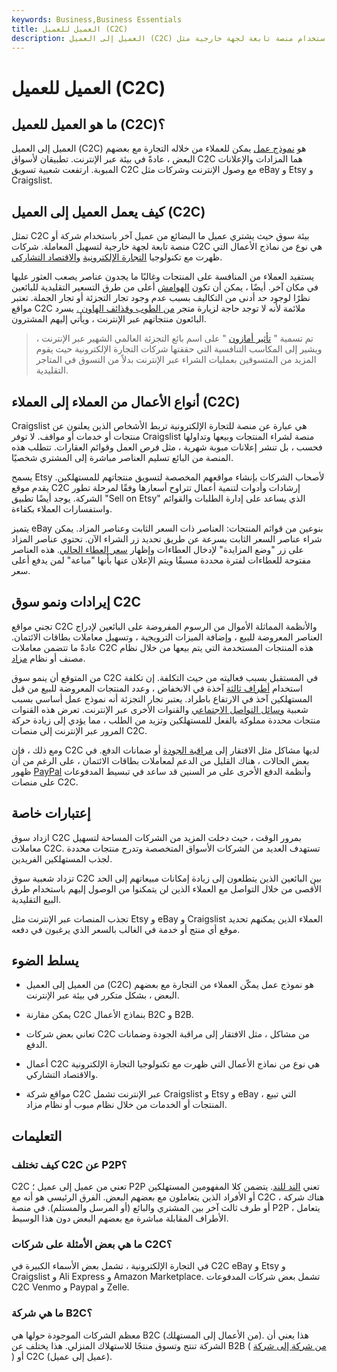 ```yaml
---
keywords: Business,Business Essentials
title: العميل للعميل (C2C)
description: العميل إلى العميل (C2C) هو نموذج أعمال يتداول العملاء بموجبه مع بعضهم البعض باستخدام منصة تابعة لجهة خارجية مثل eBay أو Craigslist.
---
```


# العميل للعميل (C2C)
## ما هو العميل للعميل (C2C)؟

العميل إلى العميل (C2C) هو [نموذج عمل](/businessmodel) يمكن للعملاء من خلاله التجارة مع بعضهم البعض ، عادةً في بيئة عبر الإنترنت. تطبيقان لأسواق C2C هما المزادات والإعلانات المبوبة. ارتفعت شعبية تسويق C2C مع وصول الإنترنت وشركات مثل eBay و Etsy و Craigslist.

## كيف يعمل العميل إلى العميل (C2C)

تمثل C2C بيئة سوق حيث يشتري عميل ما البضائع من عميل آخر باستخدام شركة أو منصة تابعة لجهة خارجية لتسهيل المعاملة. شركات C2C هي نوع من نماذج الأعمال التي ظهرت مع تكنولوجيا [التجارة الإلكترونية](/ecommerce) [والاقتصاد التشاركي](/sharing-economy).

يستفيد العملاء من المنافسة على المنتجات وغالبًا ما يجدون عناصر يصعب العثور عليها في مكان آخر. أيضًا ، يمكن أن تكون [الهوامش](/margin) أعلى من طرق التسعير التقليدية للبائعين نظرًا لوجود حد أدنى من التكاليف بسبب عدم وجود تجار التجزئة أو تجار الجملة. تعتبر مواقع C2C ملائمة لأنه لا توجد حاجة لزيارة متجر [من الطوب وقذائف الهاون .](/brickandmortar) يسرد البائعون منتجاتهم عبر الإنترنت ، ويأتي إليهم المشترون.

> تم تسمية " [تأثير أمازون](/amazon-effect) " على اسم بائع التجزئة العالمي الشهير عبر الإنترنت ، ويشير إلى المكاسب التنافسية التي حققتها شركات التجارة الإلكترونية حيث يقوم المزيد من المتسوقين بعمليات الشراء عبر الإنترنت بدلاً من التسوق في المتاجر التقليدية.

>

## أنواع الأعمال من العملاء إلى العملاء (C2C)

Craigslist هي عبارة عن منصة للتجارة الإلكترونية تربط الأشخاص الذين يعلنون عن منتجات أو خدمات أو مواقف. لا توفر Craigslist منصة لشراء المنتجات وبيعها وتداولها فحسب ، بل تنشر إعلانات مبوبة شهرية ، مثل فرص العمل وقوائم العقارات. تتطلب هذه المنصة من البائع تسليم العناصر مباشرة إلى المشتري شخصيًا.

يسمح Etsy لأصحاب الشركات بإنشاء مواقعهم المخصصة لتسويق منتجاتهم للمستهلكين. يقدم موقع C2C إرشادات وأدوات لتنمية أعمال تتراوح أسعارها وفقًا لمرحلة تطور الشركة. يوجد أيضًا تطبيق "Sell on Etsy" الذي يساعد على إدارة الطلبات والقوائم واستفسارات العملاء بكفاءة.

يتميز eBay بنوعين من قوائم المنتجات: العناصر ذات السعر الثابت وعناصر المزاد. يمكن شراء عناصر السعر الثابت بسرعة عن طريق تحديد زر الشراء الآن. تحتوي عناصر المزاد على زر "وضع المزايدة" لإدخال العطاءات وإظهار [سعر العطاء الحالي](/bidprice). هذه العناصر مفتوحة للعطاءات لفترة محددة مسبقًا ويتم الإعلان عنها بأنها "مباعة" لمن يدفع أعلى سعر.

## إيرادات ونمو سوق C2C

تجني مواقع C2C والأنظمة المماثلة الأموال من الرسوم المفروضة على البائعين لإدراج العناصر المعروضة للبيع ، وإضافة الميزات الترويجية ، وتسهيل معاملات بطاقات الائتمان. عادةً ما تتضمن معاملات C2C هذه المنتجات المستخدمة التي يتم بيعها من خلال نظام مصنف أو نظام [مزاد](/auction).

من المتوقع أن ينمو سوق C2C في المستقبل بسبب فعاليته من حيث التكلفة. إن تكلفة استخدام [أطراف ثالثة](/third-party) آخذة في الانخفاض ، وعدد المنتجات المعروضة للبيع من قبل المستهلكين آخذ في الارتفاع باطراد. يعتبر تجار التجزئة أنه نموذج عمل أساسي بسبب شعبية [وسائل التواصل الاجتماعي](/social-media) والقنوات الأخرى عبر الإنترنت. تعرض هذه القنوات منتجات محددة مملوكة بالفعل للمستهلكين وتزيد من الطلب ، مما يؤدي إلى زيادة حركة المرور عبر الإنترنت إلى منصات C2C.

ومع ذلك ، فإن C2C لديها مشاكل مثل الافتقار إلى [مراقبة الجودة](/quality-control) أو ضمانات الدفع. في بعض الحالات ، هناك القليل من الدعم لمعاملات بطاقات الائتمان ، على الرغم من أن ظهور [PayPal](/paypal) وأنظمة الدفع الأخرى على مر السنين قد ساعد في تبسيط المدفوعات على منصات C2C.

## إعتبارات خاصة

ازداد سوق C2C بمرور الوقت ، حيث دخلت المزيد من الشركات المساحة لتسهيل معاملات C2C. تستهدف العديد من الشركات الأسواق المتخصصة وتدرج منتجات محددة لجذب المستهلكين الفريدين.

تزداد شعبية سوق C2C بين البائعين الذين يتطلعون إلى زيادة إمكانات مبيعاتهم إلى الحد الأقصى من خلال التواصل مع العملاء الذين لن يتمكنوا من الوصول إليهم باستخدام طرق البيع التقليدية.

تجذب المنصات عبر الإنترنت مثل Etsy و eBay و Craigslist العملاء الذين يمكنهم تحديد موقع أي منتج أو خدمة في الغالب بالسعر الذي يرغبون في دفعه.

## يسلط الضوء

- من العميل إلى العميل (C2C) هو نموذج عمل يمكّن العملاء من التجارة مع بعضهم البعض ، بشكل متكرر في بيئة عبر الإنترنت.

- يمكن مقارنة C2C بنماذج الأعمال B2C و B2B.

- تعاني بعض شركات C2C من مشاكل ، مثل الافتقار إلى مراقبة الجودة وضمانات الدفع.

- أعمال C2C هي نوع من نماذج الأعمال التي ظهرت مع تكنولوجيا التجارة الإلكترونية والاقتصاد التشاركي.

- مواقع شركة C2C عبر الإنترنت تشمل Craigslist و Etsy و eBay ، التي تبيع المنتجات أو الخدمات من خلال نظام مبوب أو نظام مزاد.

## التعليمات

### كيف تختلف C2C عن P2P؟

C2C تعني من عميل إلى عميل ؛ P2P تعني [الند للند](/peertopeer-p2p-economy). يتضمن كلا المفهومين المستهلكين أو الأفراد الذين يتعاملون مع بعضهم البعض. الفرق الرئيسي هو أنه مع C2C ، هناك شركة أو طرف ثالث آخر بين المشتري والبائع (أو المرسل والمستلم). في منصة P2P ، يتعامل الأطراف المقابلة مباشرة مع بعضهم البعض دون هذا الوسيط.

### ما هي بعض الأمثلة على شركات C2C؟

في التجارة الإلكترونية ، تشمل بعض الأسماء الكبيرة في C2C eBay و Etsy و Craigslist و Ali Express و Amazon Marketplace. تشمل بعض شركات المدفوعات C2C Venmo و Paypal و Zelle.

### ما هي شركة B2C؟

معظم الشركات الموجودة حولها هي B2C (من الأعمال إلى المستهلك). هذا يعني أن الشركة تنتج وتسوق منتجًا للاستهلاك المنزلي. هذا يختلف عن B2B ( [من شركة إلى شركة](/btob) ) أو C2C (عميل إلى عميل).

